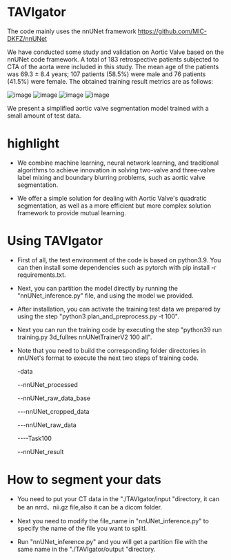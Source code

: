 
# TAVIgator
The code mainly uses the nnUNet framework
https://github.com/MIC-DKFZ/nnUNet

We have conducted some study and validation on Aortic Valve based on the nnUNet code framework.
A total of 183 retrospective patients subjected to CTA of the aorta were included in this study. The mean age of the patients was 69.3 ± 8.4 years; 107 patients (58.5%) were male and 76 patients (41.5%) were female.
The obtained training result metrics are as follows:

![image](https://github.com/Saint-Twmx/TAVIgator/assets/165255758/94b9a363-b215-44c6-93f1-49ec0ff6352e)
![image](https://github.com/Saint-Twmx/TAVIgator/assets/165255758/7c8ea41a-d610-473b-b54a-44ed5c425412)
![image](https://github.com/Saint-Twmx/TAVIgator/assets/165255758/823cdccb-f569-40e8-b8a5-2431ee9e76f7)
![image](https://github.com/Saint-Twmx/TAVIgator/assets/165255758/3ce2fed8-27a2-47b1-b511-1cb2b720a44e)





We present a simplified aortic valve segmentation model trained with a small amount of test data.

# highlight


- We combine machine learning, neural network learning, and traditional algorithms to achieve innovation in solving two-valve and three-valve label mixing and boundary blurring problems, such as aortic valve segmentation.

- We offer a simple solution for dealing with Aortic Valve's quadratic segmentation, as well as a more efficient but more complex solution framework to provide mutual learning.


# Using TAVIgator

- First of all, the test environment of the code is based on python3.9.  You can then install some dependencies such as pytorch with pip install -r requirements.txt. 

- Next, you can partition the model directly by running the "nnUNet_inference.py" file, and using the model we provided.

- After installation, you can activate the training test data we prepared by using the step "python3 plan_and_preprocess.py -t 100". 

- Next you can run the training code by executing the step "python39 run training.py 3d_fullres nnUNetTrainerV2 100 all".

- Note that you need to build the corresponding folder directories in nnUNet's format to execute the next two steps of training code.
  
    -data
  
    --nnUNet_processed
  
    --nnUNet_raw_data_base
  
    ---nnUNet_cropped_data
  
    ---nnUNet_raw_data
  
    ----Task100
  
    --nnUNet_result
  

# How to segment your dats

- You need to put your CT data in the "./TAVIgator/input "directory, it can be an nrrd、nii.gz file,also it can be a dicom folder.

- Next you need to modify the file_name in "nnUNet_inference.py" to specify the name of the file you want to splitl.

- Run "nnUNet_inference.py" and you will get a partition file with the same name in the "./TAVIgator/output "directory.
